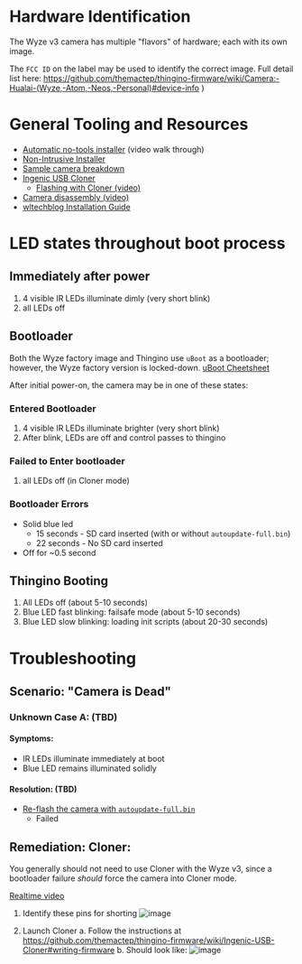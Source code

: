 # Hardware Identification
The Wyze v3 camera has multiple "flavors" of hardware; each with its own image.  

The `FCC ID` on the label may be used to identify the correct image.  Full detail list here: 
https://github.com/themactep/thingino-firmware/wiki/Camera:-Hualai-(Wyze,-Atom,-Neos,-Personal)#device-info  )  

# General Tooling and Resources
* [Automatic no-tools installer](https://youtu.be/3ajS7Xzlmis) (video walk through)
* [Non-Intrusive Installer](https://thingino.com/wyze-c3)
* [Sample camera breakdown](https://github.com/themactep/thingino-firmware/wiki/Hardware-Identification)
* [Ingenic USB Cloner](https://github.com/themactep/thingino-firmware/wiki/Ingenic-USB-Cloner)
  *  [Flashing with Cloner (video)](https://www.youtube.com/watch?v=SJgadXkdwzw)
* [Camera disassembly (video)](https://www.youtube.com/watch?v=VUTTJREU3mI)
* [wltechblog Installation Guide](https://github.com/wltechblog/thingino-installers/tree/main/wyze-cam-3)

# LED states throughout boot process
##  Immediately after power
1. 4 visible IR LEDs illuminate dimly (very short blink)
2. all LEDs off

## Bootloader
Both the Wyze factory image and Thingino use `uBoot` as a bootloader; however, the Wyze factory version is locked-down. 
[uBoot Cheetsheet](https://github.com/themactep/thingino-firmware/wiki/U%E2%80%90Boot-Cheatsheet)

After initial power-on, the camera may be in one of these states:

### Entered Bootloader
1. 4 visible IR LEDs illuminate brighter (very short blink)
2. After blink, LEDs are off and control passes to thingino

### Failed to Enter bootloader
1. all LEDs off (in Cloner mode)

### Bootloader Errors
* Solid blue led 
  *  15 seconds - SD card inserted (with or without `autoupdate-full.bin`)
  *  22 seconds - No SD card inserted
* Off for ~0.5 second

## Thingino Booting
1. All LEDs off (about 5-10 seconds)
2. Blue LED fast blinking: failsafe mode (about 5-10 seconds)
3. Blue LED slow blinking: loading init scripts (about 20-30 seconds)

# Troubleshooting

## Scenario: "Camera is Dead"

### Unknown Case A: (TBD)
#### Symptoms:
* IR LEDs illuminate immediately at boot
* Blue LED remains illuminated solidly 

#### Resolution: (TBD)
* [Re-flash the camera with `autoupdate-full.bin`](https://github.com/themactep/thingino-firmware/wiki/Automation#upgrade-from-binary-images-on-sd-card)
  * Failed

## Remediation: Cloner:
You generally should not need to use Cloner with the Wyze v3, since a bootloader failure *should* force the camera into Cloner mode.

[Realtime video](https://www.youtube.com/watch?v=SJgadXkdwzw)

1. Identify these pins for shorting
![image](https://github.com/user-attachments/assets/9d027e16-2eaa-43d2-86e6-d2e50ab5e0bf)

2. Launch Cloner
  a. Follow the instructions at https://github.com/themactep/thingino-firmware/wiki/Ingenic-USB-Cloner#writing-firmware
  b. Should look like:
![image](https://github.com/user-attachments/assets/32c69808-49a9-4e59-a912-0cdbb238460c)



